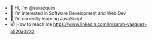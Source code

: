 - 👋 Hi, I’m @savazques
- 👀 I’m interested in Software Development and Web Dev 
- 🌱 I’m currently learning  JavaScript
- 📫 How to reach me https://www.linkedin.com/in/sarah-vasquez-a520a0232

<!---
savazques/savazques is a ✨ special ✨ repository because its `README.md` (this file) appears on your GitHub profile.
You can click the Preview link to take a look at your changes.
--->
